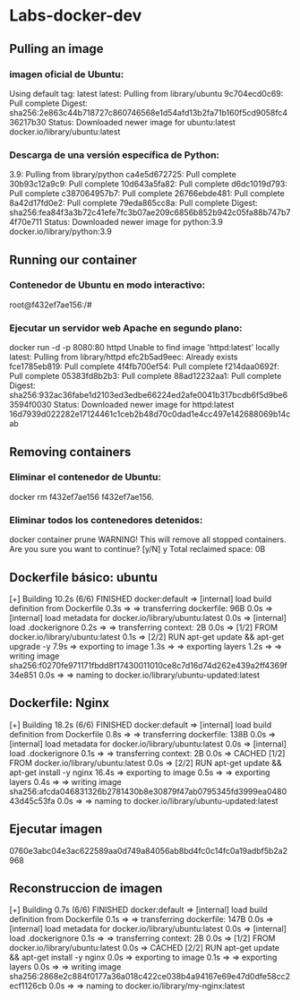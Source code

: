 # Labs-docker-dev

## Pulling an image

### imagen oficial de Ubuntu:

Using default tag: latest
latest: Pulling from library/ubuntu
9c704ecd0c69: Pull complete 
Digest: sha256:2e863c44b718727c860746568e1d54afd13b2fa71b160f5cd9058fc436217b30
Status: Downloaded newer image for ubuntu:latest
docker.io/library/ubuntu:latest

### Descarga de una versión específica de Python: 

3.9: Pulling from library/python
ca4e5d672725: Pull complete 
30b93c12a9c9: Pull complete 
10d643a5fa82: Pull complete 
d6dc1019d793: Pull complete 
c387064957b7: Pull complete 
26766ebde481: Pull complete 
8a42d17fd0e2: Pull complete 
79eda865cc8a: Pull complete 
Digest: sha256:fea84f3a3b72c41efe7fc3b07ae209c6856b852b942c05fa88b747b74f70e711
Status: Downloaded newer image for python:3.9
docker.io/library/python:3.9

## Running our container

### Contenedor de Ubuntu en modo interactivo: 

root@f432ef7ae156:/#

### Ejecutar un servidor web Apache en segundo plano:

docker run -d -p 8080:80 httpd 
Unable to find image 'httpd:latest' locally
latest: Pulling from library/httpd
efc2b5ad9eec: Already exists 
fce1785eb819: Pull complete 
4f4fb700ef54: Pull complete 
f214daa0692f: Pull complete 
05383fd8b2b3: Pull complete 
88ad12232aa1: Pull complete 
Digest: sha256:932ac36fabe1d2103ed3edbe66224ed2afe0041b317bcdb6f5d9be63594f0030
Status: Downloaded newer image for httpd:latest
16d7939d022282e17124461c1ceb2b48d70c0dad1e4cc497e142688069b14cab

## Removing containers

### Eliminar  el contenedor de Ubuntu:

docker rm f432ef7ae156
f432ef7ae156.


### Eliminar todos los contenedores detenidos:

docker container prune
WARNING! This will remove all stopped containers.
Are you sure you want to continue? [y/N] y
Total reclaimed space: 0B


## Dockerfile básico: ubuntu

[+] Building 10.2s (6/6) FINISHED                                                                                      docker:default
 => [internal] load build definition from Dockerfile                                                                             0.3s
 => => transferring dockerfile: 96B                                                                                              0.0s
 => [internal] load metadata for docker.io/library/ubuntu:latest                                                                 0.0s
 => [internal] load .dockerignore                                                                                                0.2s
 => => transferring context: 2B                                                                                                  0.0s
 => [1/2] FROM docker.io/library/ubuntu:latest                                                                                   0.1s
 => [2/2] RUN apt-get update && apt-get upgrade -y                                                                               7.9s
 => exporting to image                                                                                                           1.3s
 => => exporting layers                                                                                                          1.2s
 => => writing image sha256:f0270fe971171fbdd8f17430011010ce8c7d16d74d262e439a2ff4369f34e851                                     0.0s
 => => naming to docker.io/library/ubuntu-updated:latest  

 ## Dockerfile: Nginx

 [+] Building 18.2s (6/6) FINISHED                                                                                      docker:default
 => [internal] load build definition from Dockerfile                                                                             0.8s
 => => transferring dockerfile: 138B                                                                                             0.0s
 => [internal] load metadata for docker.io/library/ubuntu:latest                                                                 0.0s
 => [internal] load .dockerignore                                                                                                0.1s
 => => transferring context: 2B                                                                                                  0.0s
 => CACHED [1/2] FROM docker.io/library/ubuntu:latest                                                                            0.0s
 => [2/2] RUN apt-get update && apt-get install -y nginx                                                                        16.4s
 => exporting to image                                                                                                           0.5s
 => => exporting layers                                                                                                          0.4s
 => => writing image sha256:afcda046831326b2781430b8e30879f47ab0795345fd3999ea048043d45c53fa                                     0.0s
 => => naming to docker.io/library/ubuntu-updated:latest 

## Ejecutar imagen

0760e3abc04e3ac622589aa0d749a84056ab8bd4fc0c14fc0a19adbf5b2a2968

## Reconstruccion de imagen

[+] Building 0.7s (6/6) FINISHED                                                                                       docker:default
 => [internal] load build definition from Dockerfile                                                                             0.1s
 => => transferring dockerfile: 147B                                                                                             0.0s
 => [internal] load metadata for docker.io/library/ubuntu:latest                                                                 0.0s
 => [internal] load .dockerignore                                                                                                0.1s
 => => transferring context: 2B                                                                                                  0.0s
 => [1/2] FROM docker.io/library/ubuntu:latest                                                                                   0.0s
 => CACHED [2/2] RUN apt-get update && apt-get install -y nginx                                                                  0.0s
 => exporting to image                                                                                                           0.1s
 => => exporting layers                                                                                                          0.0s
 => => writing image sha256:2868e2c884f0177a36a018c422ce038b4a94167e69e47d0dfe58cc2ecf1126cb                                     0.0s
 => => naming to docker.io/library/my-nginx:latest 
